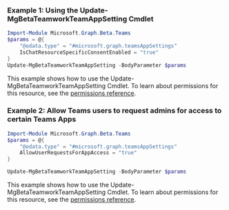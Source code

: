 ### Example 1: Using the Update-MgBetaTeamworkTeamAppSetting Cmdlet
```powershell
Import-Module Microsoft.Graph.Beta.Teams
$params = @{
	"@odata.type" = "#microsoft.graph.teamsAppSettings"
	IsChatResourceSpecificConsentEnabled = "true"
}
Update-MgBetaTeamworkTeamAppSetting -BodyParameter $params
```
This example shows how to use the Update-MgBetaTeamworkTeamAppSetting Cmdlet.
To learn about permissions for this resource, see the [permissions reference](/graph/permissions-reference).

### Example 2: Allow Teams users to request admins for access to certain Teams Apps

```powershell
Import-Module Microsoft.Graph.Beta.Teams
$params = @{
	"@odata.type" = "#microsoft.graph.teamsAppSettings"
	AllowUserRequestsForAppAccess = "true"
}

Update-MgBetaTeamworkTeamAppSetting -BodyParameter $params
```

This example shows how to use the Update-MgBetaTeamworkTeamAppSetting Cmdlet.
To learn about permissions for this resource, see the [permissions reference](/graph/permissions-reference).